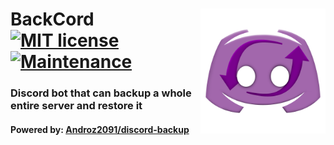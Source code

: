 <img align="right" width="200" src="./res/icon.png"></img>
BackCord
[![MIT license](https://img.shields.io/badge/License-MIT-blue.svg)](https://lbesson.mit-license.org/)
[![Maintenance](https://img.shields.io/badge/Maintained%3F-yes-green.svg)](https://GitHub.com/Naereen/StrapDown.js/graphs/commit-activity)
====
### Discord bot that can backup a whole entire server and restore it
#### Powered by: [Androz2091/discord-backup](https://github.com/Androz2091/discord-backup)
